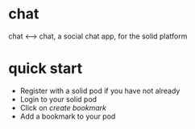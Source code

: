 
# chat
chat <-->  chat, a social chat app, for the solid platform

# quick start

- Register with a solid pod if you have not already
- Login to your solid pod
- Click on *create bookmark*
- Add a bookmark to your pod

